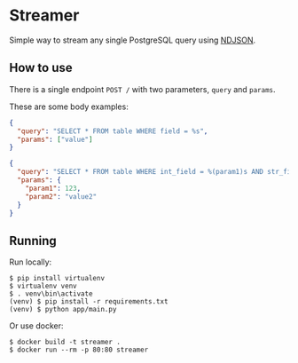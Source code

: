 # Streamer

Simple way to stream any single PostgreSQL query using [NDJSON](http://ndjson.org/).

## How to use

There is a single endpoint `POST /` with two parameters, `query` and `params`.

These are some body examples: 

```json
{
  "query": "SELECT * FROM table WHERE field = %s",
  "params": ["value"]
}
```

```json
{
  "query": "SELECT * FROM table WHERE int_field = %(param1)s AND str_field = %(param2)s",
  "params": {
    "param1": 123, 
    "param2": "value2"
  }
}
```

## Running

Run locally:

```
$ pip install virtualenv
$ virtualenv venv
$ . venv\bin\activate
(venv) $ pip install -r requirements.txt
(venv) $ python app/main.py
```

Or use docker:

```
$ docker build -t streamer .
$ docker run --rm -p 80:80 streamer
```
